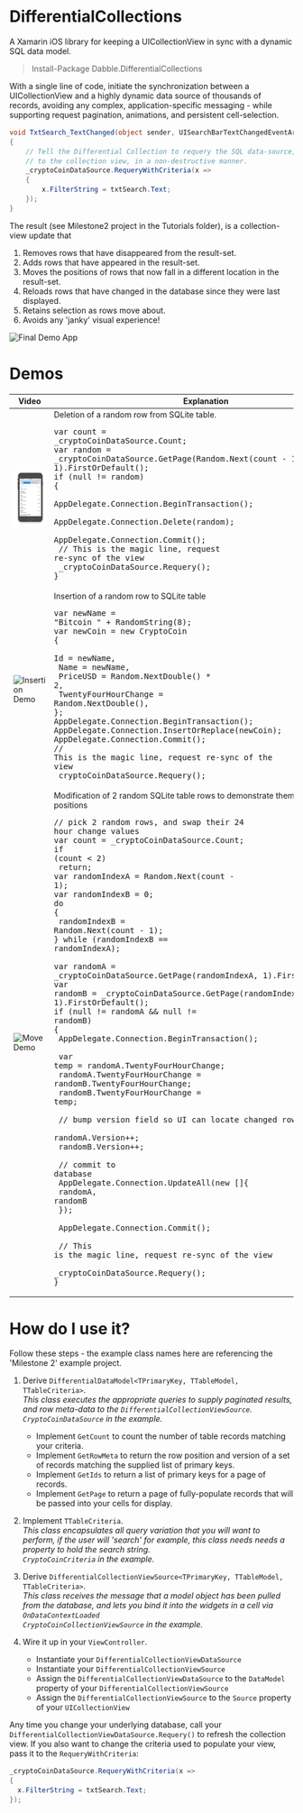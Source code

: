 # DifferentialCollections
A Xamarin iOS library for keeping a UICollectionView in sync with a dynamic SQL data model.

> Install-Package Dabble.DifferentialCollections

With a single line of code, initiate the synchronization between a UICollectionView and a highly dynamic data source of 
thousands of records, avoiding any complex, application-specific messaging - while supporting request pagination, 
animations, and persistent cell-selection.

```csharp
void TxtSearch_TextChanged(object sender, UISearchBarTextChangedEventArgs e)
{
    // Tell the Differential Collection to requery the SQL data-source, calculate and push all the changes
    // to the collection view, in a non-destructive manner.
    _cryptoCoinDataSource.RequeryWithCriteria(x =>
    {
        x.FilterString = txtSearch.Text;
    });
}
```

The result (see Milestone2 project in the Tutorials folder), is a collection-view update that
1. Removes rows that have disappeared from the result-set.
2. Adds rows that have appeared in the result-set.
3. Moves the positions of rows that now fall in a different location in the result-set.
4. Reloads rows that have changed in the database since they were last displayed.
5. Retains selection as rows move about.
6. Avoids any 'janky' visual experience!

![Final Demo App](/Tutorial/Images/UICollectionViewFinalDemo.gif)

# Demos

| Video                                                     | Explanation |
| --------------------------------------------------------- | ----------------------------------------------------------------- |
| ![Deletion Demo](/Tutorial/Images/Demo_RandomDelete.gif)  | Deletion of a random row from SQLite table. <br><pre>var count = _cryptoCoinDataSource.Count; <br />var random = _cryptoCoinDataSource.GetPage(Random.Next(count - 1), 1).FirstOrDefault();<br />if (null != random)<br>{ <br>  AppDelegate.Connection.BeginTransaction(); <br>  AppDelegate.Connection.Delete(random);<br>  AppDelegate.Connection.Commit();<br>  // This is the magic line, request re-sync of the view<br>  _cryptoCoinDataSource.Requery();<br>}</pre> |
| ![Insertion Demo](/Tutorial/Images/Demo_RandomInsert.gif)  | Insertion of a random row to SQLite table<br><pre>var newName = "Bitcoin " + RandomString(8);<br>var newCoin = new CryptoCoin<br>{<br>  Id = newName,<br>  Name = newName,<br>  PriceUSD = Random.NextDouble() * 2,<br>  TwentyFourHourChange = Random.NextDouble(),<br>};<br>AppDelegate.Connection.BeginTransaction();<br>AppDelegate.Connection.InsertOrReplace(newCoin);<br>AppDelegate.Connection.Commit();<br>// This is the magic line, request re-sync of the view<br>_cryptoCoinDataSource.Requery();</pre>  |
| ![Move Demo](/Tutorial/Images/Demo_RandomMove.gif)  | Modification of 2 random SQLite table rows to demonstrate them exchanging positions<br><pre>// pick 2 random rows, and swap their 24 hour change values<br>var count = _cryptoCoinDataSource.Count;<br>if (count < 2)<br>    return;<br>var randomIndexA = Random.Next(count - 1);<br>var randomIndexB = 0;<br>do<br>{<br>    randomIndexB = Random.Next(count - 1);<br>} while (randomIndexB == randomIndexA);<br><br>var randomA = _cryptoCoinDataSource.GetPage(randomIndexA, 1).FirstOrDefault();<br>var randomB = _cryptoCoinDataSource.GetPage(randomIndexB, 1).FirstOrDefault();<br>if (null != randomA && null != randomB)<br>{<br>    AppDelegate.Connection.BeginTransaction();<br><br>    var temp = randomA.TwentyFourHourChange;<br>    randomA.TwentyFourHourChange = randomB.TwentyFourHourChange;<br>    randomB.TwentyFourHourChange = temp;<br><br>    // bump version field so UI can locate changed rows.<br>    randomA.Version++;<br>    randomB.Version++;<br><br>    // commit to database<br>    AppDelegate.Connection.UpdateAll(new []{<br>        randomA, randomB<br>    });<br><br>    AppDelegate.Connection.Commit();<br><br>    // This is the magic line, request re-sync of the view<br>    _cryptoCoinDataSource.Requery();<br>}</pre> |

# How do I use it?

Follow these steps - the example class names here are referencing the 'Milestone 2' example project.

1. Derive `DifferentialDataModel<TPrimaryKey, TTableModel, TTableCriteria>`.<br>
_This class executes the appropriate queries to supply paginated results, and row meta-data to the `DifferentialCollectionViewSource`._ <br>
_`CryptoCoinDataSource` in the example._
    * Implement `GetCount` to count the number of table records matching your criteria.
    * Implement `GetRowMeta` to return the row position and version of a set of records matching the supplied list of primary keys.
    * Implement `GetIds` to return a list of primary keys for a page of records.
    * Implement `GetPage` to return a page of fully-populate records that will be passed into your cells for display.

2. Implement `TTableCriteria`.<br>
_This class encapsulates all query variation that you will want to perform, if the user will 'search' for example, this class needs needs a property to hold the search string._<br>
_`CryptoCoinCriteria` in the example._

3. Derive `DifferentialCollectionViewSource<TPrimaryKey, TTableModel, TTableCriteria>`.<br>
_This class receives the message that a model object has been pulled from the database, and lets you bind it into the widgets in a cell via `OnDataContextLoaded`_<br>
_`CryptoCoinCollectionViewSource` in the example._

4. Wire it up in your `ViewController`.<br>
    * Instantiate your `DifferentialCollectionViewDataSource`
    * Instantiate your `DifferentialCollectionViewSource`
    * Assign the `DifferentialCollectionViewDataSource` to the `DataModel` property of your `DifferentialCollectionViewSource`
    * Assign the `DifferentialCollectionViewSource` to the `Source` property of your `UICollectionView`
    
Any time you change your underlying database, call your `DifferentialCollectionViewDataSource.Requery()` to refresh the collection view.
If you also want to change the criteria used to populate your view, pass it to the `RequeryWithCriteria`:

```csharp
_cryptoCoinDataSource.RequeryWithCriteria(x =>
{
  x.FilterString = txtSearch.Text;
});
```
